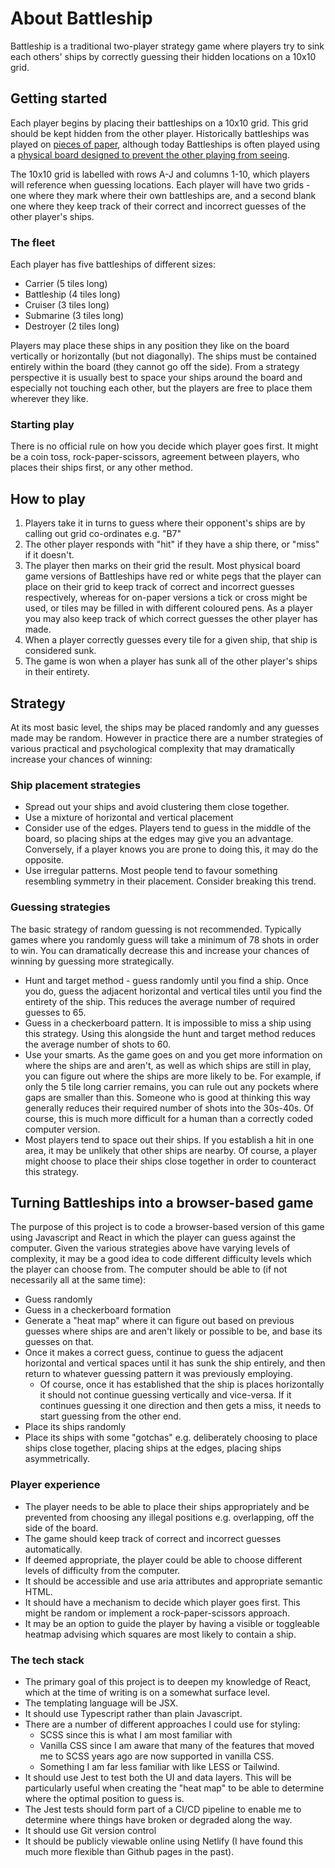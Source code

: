 # About Battleship

Battleship is a traditional two-player strategy game where players try to sink each others' ships by correctly guessing their hidden locations on a 10x10 grid.

## Getting started

Each player begins by placing their battleships on a 10x10 grid. This grid should be kept hidden from the other player. Historically battleships was played on [pieces of paper](https://lh5.googleusercontent.com/proxy/6S6dYiq4uoNEDfTBDkFmJDnvBcQ5M5AqViWKJ_9KJtDsfcP89w_6KId5FuWAU4lje_eswDtVqMmc3_xG6-U), although today Battleships is often played using a [physical board designed to prevent the other playing from seeing](https://www.hasbro.com/common/productimages/en_GB/54D1C85ECFBE46259A9E53C36F4D136C/51b6f589a1a02e5f8afa01b73c19a85ee9de6557.jpg).

The 10x10 grid is labelled with rows A-J and columns 1-10, which players will reference when guessing locations. Each player will have two grids - one where they mark where their own battleships are, and a second blank one where they keep track of their correct and incorrect guesses of the other player's ships.

### The fleet

Each player has five battleships of different sizes:

- Carrier (5 tiles long)
- Battleship (4 tiles long)
- Cruiser (3 tiles long)
- Submarine (3 tiles long)
- Destroyer (2 tiles long)

Players may place these ships in any position they like on the board vertically or horizontally (but not diagonally). The ships must be contained entirely within the board (they cannot go off the side). From a strategy perspective it is usually best to space your ships around the board and especially not touching each other, but the players are free to place them wherever they like.

### Starting play

There is no official rule on how you decide which player goes first. It might be a coin toss, rock-paper-scissors, agreement between players, who places their ships first, or any other method.

## How to play

1. Players take it in turns to guess where their opponent's ships are by calling out grid co-ordinates e.g. "B7"
2. The other player responds with "hit" if they have a ship there, or "miss" if it doesn't.
3. The player then marks on their grid the result. Most physical board game versions of Battleships have red or white pegs that the player can place on their grid to keep track of correct and incorrect guesses respectively, whereas for on-paper versions a tick or cross might be used, or tiles may be filled in with different coloured pens. As a player you may also keep track of which correct guesses the other player has made.
4. When a player correctly guesses every tile for a given ship, that ship is considered sunk.
5. The game is won when a player has sunk all of the other player's ships in their entirety.

## Strategy

At its most basic level, the ships may be placed randomly and any guesses made may be random. However in practice there are a number strategies of various practical and psychological complexity that may dramatically increase your chances of winning:

### Ship placement strategies

- Spread out your ships and avoid clustering them close together.
- Use a mixture of horizontal and vertical placement
- Consider use of the edges. Players tend to guess in the middle of the board, so placing ships at the edges may give you an advantage. Conversely, if a player knows you are prone to doing this, it may do the opposite.
- Use irregular patterns. Most people tend to favour something resembling symmetry in their placement. Consider breaking this trend.

### Guessing strategies

The basic strategy of random guessing is not recommended. Typically games where you randomly guess will take a minimum of 78 shots in order to win. You can dramatically decrease this and increase your chances of winning by guessing more strategically.

- Hunt and target method - guess randomly until you find a ship. Once you do, guess the adjacent horizontal and vertical tiles until you find the entirety of the ship. This reduces the average number of required guesses to 65.
- Guess in a checkerboard pattern. It is impossible to miss a ship using this strategy. Using this alongside the hunt and target method reduces the average number of shots to 60.
- Use your smarts. As the game goes on and you get more information on where the ships are and aren't, as well as which ships are still in play, you can figure out where the ships are more likely to be. For example, if only the 5 tile long carrier remains, you can rule out any pockets where gaps are smaller than this. Someone who is good at thinking this way generally reduces their required number of shots into the 30s-40s. Of course, this is much more difficult for a human than a correctly coded computer version.
- Most players tend to space out their ships. If you establish a hit in one area, it may be unlikely that other ships are nearby. Of course, a player might choose to place their ships close together in order to counteract this strategy.

## Turning Battleships into a browser-based game

The purpose of this project is to code a browser-based version of this game using Javascript and React in which the player can guess against the computer. Given the various strategies above have varying levels of complexity, it may be a good idea to code different difficulty levels which the player can choose from. The computer should be able to (if not necessarily all at the same time):

- Guess randomly
- Guess in a checkerboard formation
- Generate a "heat map" where it can figure out based on previous guesses where ships are and aren't likely or possible to be, and base its guesses on that.
- Once it makes a correct guess, continue to guess the adjacent horizontal and vertical spaces until it has sunk the ship entirely, and then return to whatever guessing pattern it was previously employing.
  - Of course, once it has established that the ship is places horizontally it should not continue guessing vertically and vice-versa. If it continues guessing it one direction and then gets a miss, it needs to start guessing from the other end.
- Place its ships randomly
- Place its ships with some "gotchas" e.g. deliberately choosing to place ships close together, placing ships at the edges, placing ships asymmetrically.

### Player experience

- The player needs to be able to place their ships appropriately and be prevented from choosing any illegal positions e.g. overlapping, off the side of the board.
- The game should keep track of correct and incorrect guesses automatically.
- If deemed appropriate, the player could be able to choose different levels of difficulty from the computer.
- It should be accessible and use aria attributes and appropriate semantic HTML.
- It should have a mechanism to decide which player goes first. This might be random or implement a rock-paper-scissors approach.
- It may be an option to guide the player by having a visible or toggleable heatmap advising which squares are most likely to contain a ship.

### The tech stack

- The primary goal of this project is to deepen my knowledge of React, which at the time of writing is on a somewhat surface level.
- The templating language will be JSX.
- It should use Typescript rather than plain Javascript.
- There are a number of different approaches I could use for styling:
  - SCSS since this is what I am most familiar with
  - Vanilla CSS since I am aware that many of the features that moved me to SCSS years ago are now supported in vanilla CSS.
  - Something I am far less familiar with like LESS or Tailwind.
- It should use Jest to test both the UI and data layers. This will be particularly useful when creating the "heat map" to be able to determine where the optimal position to guess is.
- The Jest tests should form part of a CI/CD pipeline to enable me to determine where things have broken or degraded along the way.
- It should use Git version control
- It should be publicly viewable online using Netlify (I have found this much more flexible than Github pages in the past).
 

